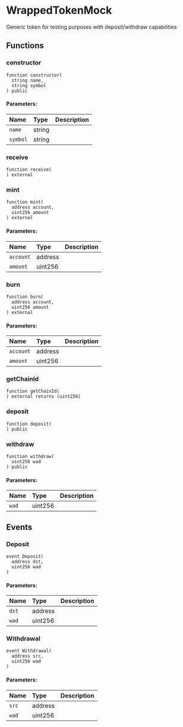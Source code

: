 # WrappedTokenMock

Generic token for testing purposes with deposit/withdraw capabilities



## Functions
### constructor
```solidity
function constructor(
  string name,
  string symbol
) public
```


#### Parameters:
| Name | Type | Description                                                          |
| :--- | :--- | :------------------------------------------------------------------- |
|`name` | string | 
|`symbol` | string | 


### receive
```solidity
function receive(
) external
```




### mint
```solidity
function mint(
  address account,
  uint256 amount
) external
```


#### Parameters:
| Name | Type | Description                                                          |
| :--- | :--- | :------------------------------------------------------------------- |
|`account` | address | 
|`amount` | uint256 | 


### burn
```solidity
function burn(
  address account,
  uint256 amount
) external
```


#### Parameters:
| Name | Type | Description                                                          |
| :--- | :--- | :------------------------------------------------------------------- |
|`account` | address | 
|`amount` | uint256 | 


### getChainId
```solidity
function getChainId(
) external returns (uint256)
```




### deposit
```solidity
function deposit(
) public
```




### withdraw
```solidity
function withdraw(
  uint256 wad
) public
```


#### Parameters:
| Name | Type | Description                                                          |
| :--- | :--- | :------------------------------------------------------------------- |
|`wad` | uint256 | 


## Events
### Deposit
```solidity
event Deposit(
  address dst,
  uint256 wad
)
```


#### Parameters:
| Name | Type | Description                                                          |
| :--- | :--- | :------------------------------------------------------------------- |
|`dst` | address | 
|`wad` | uint256 | 

### Withdrawal
```solidity
event Withdrawal(
  address src,
  uint256 wad
)
```


#### Parameters:
| Name | Type | Description                                                          |
| :--- | :--- | :------------------------------------------------------------------- |
|`src` | address | 
|`wad` | uint256 | 

